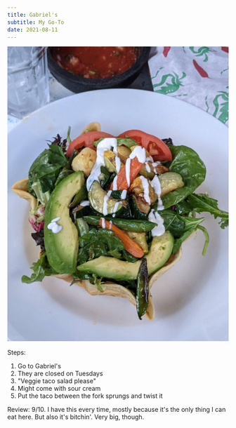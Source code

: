 ```yaml
---
title: Gabriel's
subtitle: My Go-To
date: 2021-08-11
---
```


![Lettuce, avocado, corn, veggies, sour cream](image-2.jpg)

Steps:
1. Go to Gabriel's
2. They are closed on Tuesdays
3. "Veggie taco salad please"
4. Might come with sour cream
5. Put the taco between the fork sprungs and twist it

Review:
9/10.
I have this every time, mostly because it's the only thing I can eat here. But also it's bitchin'. Very big, though.